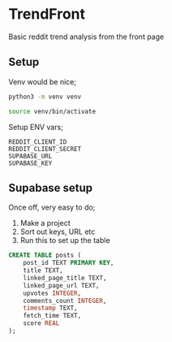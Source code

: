 # TrendFront
Basic reddit trend analysis from the front page

## Setup

Venv would be nice;
```bash
python3 -m venv venv

source venv/bin/activate
```

Setup ENV vars;

```
REDDIT_CLIENT_ID
REDDIT_CLIENT_SECRET
SUPABASE_URL
SUPABASE_KEY
```

## Supabase setup

Once off, very easy to do;

1. Make a project
2. Sort out keys, URL etc
3. Run this to set up the table

```sql
CREATE TABLE posts (
    post_id TEXT PRIMARY KEY,
    title TEXT,
    linked_page_title TEXT,
    linked_page_url TEXT,
    upvotes INTEGER,
    comments_count INTEGER,
    timestamp TEXT,
    fetch_time TEXT,
    score REAL
);
```